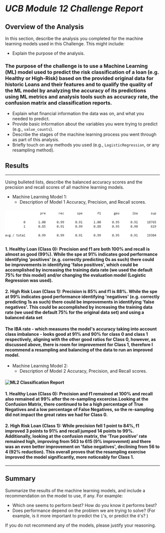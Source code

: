 # ***UCB Module 12 Challenge Report***

## **Overview of the Analysis**

In this section, describe the analysis you completed for the machine learning models used in this Challenge. This might include:

* Explain the purpose of the analysis.
### The purpose of the challenge is to use a Machine Learning (ML) model used to predict the risk classification of a loan (e.g. Healthy or High-Risk) based on the provided original data for historic Loans and their features and to qualify the quality of the ML model by analyzing the accuracy of its predictions using ML metrics and analysis tools such as accuracy rate, the confusion matrix and classification reports.
* Explain what financial information the data was on, and what you needed to predict.
* Provide basic information about the variables you were trying to predict (e.g., `value_counts`).
* Describe the stages of the machine learning process you went through as part of this analysis.
* Briefly touch on any methods you used (e.g., `LogisticRegression`, or any resampling method).

## **Results**
---
Using bulleted lists, describe the balanced accuracy scores and the precision and recall scores of all machine learning models.

* Machine Learning Model 1:
  * Description of Model 1 Accuracy, Precision, and Recall scores.
  
 #### ![ML1 Classification Report](https://github.com/LUTOV001/12.ML_Credit_Risk/blob/main/Resources/ML_Model_1.jpg)


#### 1. Healthy Loan (Class 0): Precision and f1 are both 100% and recall is almost as good (99%). While the spe at 91% indicates good performance identifying 'positives' (e.g. correctly predicting 0s as such) there could be improvements in identifying 'false positives', which could be accomplished by increasing the training data rate (we used the default 75% for this model) and/or changing the evaluation model (Logistic Regression was used).
#### 2. High Risk Loan (Class 1): Precision is 85% and f1 is 88%. While the spe at 99% indicates good performance identifying 'negatives' (e.g. correctly predicting 1s as such) there could be improvements in identifying 'false negatives'. This could be accomplished by increasing the training data rate (we used the default 75% for the original data set) and using a balanced data set
#### The IBA rate - which measures the model's accuracy taking into account class imbalance - looks good at 91% and 90% for class 0 and class 1 respectively, aligning with the other good ratios for Class 0, however, as discussed above, there is room for improvement for Class 1, therefore I recommend a resampling and balancing of the data to run an improved model.

* Machine Learning Model 2:
  * Description of Model 2 Accuracy, Precision, and Recall scores.
  
#### ![ML2 Classification Report](../Resources/ML_Model_2.jpg) 

#### 1. Healthy Loan (Class 0): Precision and f1 remained at 100% and recall also remained at 99% after the re-sampling excercise.Looking at the Confusion Matrix, there continued to be a high percentage of True Negatives and a low percentage of False Negatives, so the re-sampling did not impact the great rates we had for Class 0.
#### 2. High Risk Loan (Class 1): While precision fell 1 point to 84%, f1 improved 3 points to 91% and recall jumped 14 points to 99%. Additionally, looking at the confusion matrix, the 'True positive' rate remained high, improving from 563 to 615 (9% improvemnt) and there was an even better improvement on 'false negatives', declining from 56 to 4 (92% reduction). This overall proves that the resampling exercise improved the model significantly, more noticeably for Class 1.
---
## **Summary**

Summarize the results of the machine learning models, and include a recommendation on the model to use, if any. For example:
* Which one seems to perform best? How do you know it performs best?
* Does performance depend on the problem we are trying to solve? (For example, is it more important to predict the `1`'s, or predict the `0`'s? )

If you do not recommend any of the models, please justify your reasoning.

